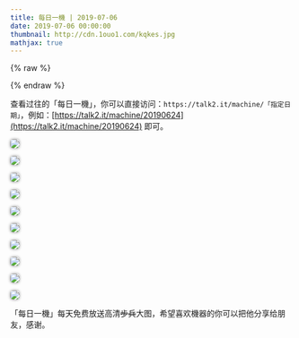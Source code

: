 ```yaml
---
title: 每日一機 | 2019-07-06       
date: 2019-07-06 00:00:00
thumbnail: http://cdn.1ouo1.com/kqkes.jpg
mathjax: true
---
```



{% raw %}
<style>

img{  
    border-radius: 5px;  
    box-shadow: 0px 0px 5px #888888;

    }  
#youngb{  
    border-radius: 0px;  
    box-shadow: 0px 0px 0px #FFFFFF;

    } 
         
</style>
{% endraw %}

查看过往的「每日一機」，你可以直接访问：`https://talk2.it/machine/「指定日期」`，例如：[https://talk2.it/machine/20190624](https://talk2.it/machine/20190624) 即可。

![](http://cdn.1ouo1.com/k8nsh.jpg?imageView2/0/q/75|watermark/1/image/aHR0cDovL2Nkbi4xb3VvMS5jb20vJUU5JUJCJTkxJUU4JTg5JUIyLnBuZw==/dissolve/100/gravity/South/dx/10/dy/10|imageslim)

![](http://cdn.1ouo1.com/gquwx.jpg?imageView2/0/q/75|watermark/1/image/aHR0cDovL2Nkbi4xb3VvMS5jb20vJUU5JUJCJTkxJUU4JTg5JUIyLnBuZw==/dissolve/100/gravity/South/dx/10/dy/10|imageslim)

![](http://cdn.1ouo1.com/xf6ol.jpg?imageView2/0/q/75|watermark/1/image/aHR0cDovL2Nkbi4xb3VvMS5jb20vJUU5JUJCJTkxJUU4JTg5JUIyLnBuZw==/dissolve/100/gravity/South/dx/10/dy/10|imageslim)

![](http://cdn.1ouo1.com/fasrz.jpg?imageView2/0/q/75|watermark/1/image/aHR0cDovL2Nkbi4xb3VvMS5jb20vJUU5JUJCJTkxJUU4JTg5JUIyLnBuZw==/dissolve/100/gravity/South/dx/10/dy/10|imageslim)

![](http://cdn.1ouo1.com/ouv8a.jpg?imageView2/0/q/75|watermark/1/image/aHR0cDovL2Nkbi4xb3VvMS5jb20vJUU5JUJCJTkxJUU4JTg5JUIyLnBuZw==/dissolve/100/gravity/South/dx/10/dy/10|imageslim)

![](http://cdn.1ouo1.com/jsz3h.jpg?imageView2/0/q/75|watermark/1/image/aHR0cDovL2Nkbi4xb3VvMS5jb20vJUU5JUJCJTkxJUU4JTg5JUIyLnBuZw==/dissolve/100/gravity/South/dx/10/dy/10|imageslim)

![](http://cdn.1ouo1.com/m0xxx.jpg?imageView2/0/q/75|watermark/1/image/aHR0cDovL2Nkbi4xb3VvMS5jb20vJUU5JUJCJTkxJUU4JTg5JUIyLnBuZw==/dissolve/100/gravity/South/dx/10/dy/10|imageslim)

![](http://cdn.1ouo1.com/qf2jw.jpg?imageView2/0/q/75|watermark/1/image/aHR0cDovL2Nkbi4xb3VvMS5jb20vJUU5JUJCJTkxJUU4JTg5JUIyLnBuZw==/dissolve/100/gravity/South/dx/10/dy/10|imageslim)

![](http://cdn.1ouo1.com/kqkes.jpg?imageView2/0/q/75|watermark/1/image/aHR0cDovL2Nkbi4xb3VvMS5jb20vJUU5JUJCJTkxJUU4JTg5JUIyLnBuZw==/dissolve/100/gravity/South/dx/10/dy/10|imageslim)

![](http://cdn.1ouo1.com/wpn58.jpg?imageView2/0/q/75|watermark/1/image/aHR0cDovL2Nkbi4xb3VvMS5jb20vJUU5JUJCJTkxJUU4JTg5JUIyLnBuZw==/dissolve/100/gravity/South/dx/10/dy/10|imageslim)

「每日一機」每天免费放送高清~~步兵~~大图，希望喜欢機器的你可以把他分享给朋友，感谢。
